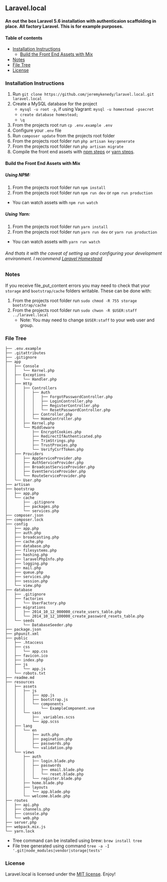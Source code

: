 ## Laravel.local
#### An out the box Laravel 5.6 installation with authenticaion scaffolding in place. All factory Laravel. This is for example purposes.

#### Table of contents
- [Installation Instructions](#installation-instructions)
    - [Build the Front End Assets with Mix](#build-the-front-end-assets-with-mix)
- [Notes](#notes)
- [File Tree](#file-tree)
- [License](#license)

### Installation Instructions
1. Run `git clone https://github.com/jeremykenedy/laravel.local.git laravel.local`
2. Create a MySQL database for the project
    * ```mysql -u root -p```, if using Vagrant: ```mysql -u homestead -psecret```
    * ```create database homestead;```
    * ```\q```
3. From the projects root run `cp .env.example .env`
4. Configure your `.env` file
5. Run `composer update` from the projects root folder
6. From the projects root folder run `php artisan key:generate`
7. From the projects root folder run `php artisan migrate`
8. Compile the front end assets with [npm steps](#using-npm) or [yarn steps](#using-yarn).

#### Build the Front End Assets with Mix
##### Using NPM:
1. From the projects root folder run `npm install`
2. From the projects root folder run `npm run dev` or `npm run production`
  * You can watch assets with `npm run watch`

##### Using Yarn:
1. From the projects root folder run `yarn install`
2. From the projects root folder run `yarn run dev` or `yarn run production`
  * You can watch assets with `yarn run watch`

###### And thats it with the caveat of setting up and configuring your development environment. I recommend [Laravel Homestead](https://laravel.com/docs/5.6/homestead)

### Notes
If you receive file_put_content errors you may need to check that your `storage` and `bootstrap/cache` folders writable.
These can be done with:

1. From the projects root folder run `sudo chmod -R 755 storage bootstrap/cache`
2. From the projects root folder run `sudo chwon -R $USER:staff ../laravel.local`
    - Note: You may need to change `$USER:staff` to your web user and group.


### File Tree
```
├── .env.example
├── .gitattributes
├── .gitignore
├── app
│   ├── Console
│   │   └── Kernel.php
│   ├── Exceptions
│   │   └── Handler.php
│   ├── Http
│   │   ├── Controllers
│   │   │   ├── Auth
│   │   │   │   ├── ForgotPasswordController.php
│   │   │   │   ├── LoginController.php
│   │   │   │   ├── RegisterController.php
│   │   │   │   └── ResetPasswordController.php
│   │   │   ├── Controller.php
│   │   │   └── HomeController.php
│   │   ├── Kernel.php
│   │   └── Middleware
│   │       ├── EncryptCookies.php
│   │       ├── RedirectIfAuthenticated.php
│   │       ├── TrimStrings.php
│   │       ├── TrustProxies.php
│   │       └── VerifyCsrfToken.php
│   ├── Providers
│   │   ├── AppServiceProvider.php
│   │   ├── AuthServiceProvider.php
│   │   ├── BroadcastServiceProvider.php
│   │   ├── EventServiceProvider.php
│   │   └── RouteServiceProvider.php
│   └── User.php
├── artisan
├── bootstrap
│   ├── app.php
│   └── cache
│       ├── .gitignore
│       ├── packages.php
│       └── services.php
├── composer.json
├── composer.lock
├── config
│   ├── app.php
│   ├── auth.php
│   ├── broadcasting.php
│   ├── cache.php
│   ├── database.php
│   ├── filesystems.php
│   ├── hashing.php
│   ├── laravelPhpInfo.php
│   ├── logging.php
│   ├── mail.php
│   ├── queue.php
│   ├── services.php
│   ├── session.php
│   └── view.php
├── database
│   ├── .gitignore
│   ├── factories
│   │   └── UserFactory.php
│   ├── migrations
│   │   ├── 2014_10_12_000000_create_users_table.php
│   │   └── 2014_10_12_100000_create_password_resets_table.php
│   └── seeds
│       └── DatabaseSeeder.php
├── package.json
├── phpunit.xml
├── public
│   ├── .htaccess
│   ├── css
│   │   └── app.css
│   ├── favicon.ico
│   ├── index.php
│   ├── js
│   │   └── app.js
│   └── robots.txt
├── readme.md
├── resources
│   ├── assets
│   │   ├── js
│   │   │   ├── app.js
│   │   │   ├── bootstrap.js
│   │   │   └── components
│   │   │       └── ExampleComponent.vue
│   │   └── sass
│   │       ├── _variables.scss
│   │       └── app.scss
│   ├── lang
│   │   └── en
│   │       ├── auth.php
│   │       ├── pagination.php
│   │       ├── passwords.php
│   │       └── validation.php
│   └── views
│       ├── auth
│       │   ├── login.blade.php
│       │   ├── passwords
│       │   │   ├── email.blade.php
│       │   │   └── reset.blade.php
│       │   └── register.blade.php
│       ├── home.blade.php
│       ├── layouts
│       │   └── app.blade.php
│       └── welcome.blade.php
├── routes
│   ├── api.php
│   ├── channels.php
│   ├── console.php
│   └── web.php
├── server.php
├── webpack.mix.js
└── yarn.lock
```
* Tree command can be installed using brew: `brew install tree`
* File tree generated using command `tree -a -I '.git|node_modules|vendor|storage|tests'`

### License
Laravel.local is licensed under the [MIT license](https://opensource.org/licenses/MIT). Enjoy!
